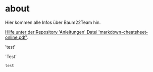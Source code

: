 # about
Hier kommen alle Infos über Baum22Team hin.

[Hilfe unter der Repository 'Anleitungen' Datei 'markdown-cheatsheet-online.pdf'](https://github.com/test22team/Anleitungen/blob/main/markdown-cheatsheet-online.pdf).

'test'

´Test´

`test`
